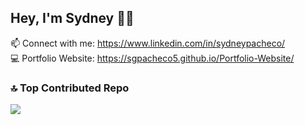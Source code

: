 ## Hey, I'm Sydney 🐱‍🐉

📫 Connect with me: https://www.linkedin.com/in/sydneypacheco/<br/>
💻 Portfolio Website: https://sgpacheco5.github.io/Portfolio-Website/<br/>

### 🔝 Top Contributed Repo
![](https://github-contributor-stats.vercel.app/api?username=sgpacheco5&limit=5&theme=dark&combine_all_yearly_contributions=true)
